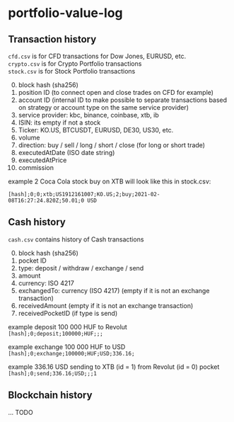 # portfolio-value-log

## Transaction history
`cfd.csv` is for CFD transactions for Dow Jones, EURUSD, etc.\
`crypto.csv` is for Crypto Portfolio transactions\
`stock.csv` is for Stock Portfolio transactions

0. block hash (sha256)
1. position ID (to connect open and close trades on CFD for example)
2. account ID (internal ID to make possible to separate transactions based on strategy or account type on the same service provider)
3. service provider: kbc, binance, coinbase, xtb, ib
4. ISIN: its empty if not a stock
5. Ticker: KO.US, BTCUSDT, EURUSD, DE30, US30, etc.
6. volume
7. direction: buy / sell / long / short / close (for long or short trade)
8. executedAtDate (ISO date string)
9. executedAtPrice
10. commission

example 2 Coca Cola stock buy on XTB will look like this in stock.csv:

```[hash];0;0;xtb;US1912161007;KO.US;2;buy;2021-02-08T16:27:24.820Z;50.01;0 USD```

## Cash history
`cash.csv` contains history of Cash transactions

0. block hash (sha256)
1. pocket ID
2. type: deposit / withdraw / exchange / send
3. amount
4. currency: ISO 4217
5. exchangedTo: currency (ISO 4217) (empty if it is not an exchange transaction)
6. receivedAmount (empty if it is not an exchange transaction)
7. receivedPocketID (if type is send)

example deposit 100 000 HUF to Revolut\
```[hash];0;deposit;100000;HUF;;;```

example exchange 100 000 HUF to USD\
```[hash];0;exchange;100000;HUF;USD;336.16;```

example 336.16 USD sending to XTB (id = 1) from Revolut (id = 0) pocket\
```[hash];0;send;336.16;USD;;;1```

## Blockchain history

... TODO